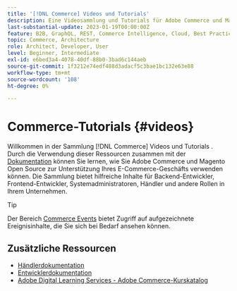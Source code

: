 ```yaml
---
title: '[!DNL Commerce] Videos und Tutorials'
description: Eine Videosammlung und Tutorials für Adobe Commerce und Magento Open Source
last-substantial-update: 2023-01-19T00:00:00Z
feature: B2B, GraphQL, REST, Commerce Intelligence, Cloud, Best Practices, API Mesh, App Builder
topic: Commerce, Architecture
role: Architect, Developer, User
level: Beginner, Intermediate
exl-id: e6bed3a4-4078-40df-88b0-3bad6c144aeb
source-git-commit: 1f3212e74edf488d3adacf5c3bae1bc132e63e88
workflow-type: tm+mt
source-wordcount: '108'
ht-degree: 0%

---
```


# Commerce-Tutorials {#videos}

Willkommen in der Sammlung [!DNL Commerce] Videos und Tutorials . Durch die Verwendung dieser Ressourcen zusammen mit der [Dokumentation](https://experienceleague.adobe.com/docs/commerce.html) können Sie lernen, wie Sie Adobe Commerce und Magento Open Source zur Unterstützung Ihres E-Commerce-Geschäfts verwenden können. Die Sammlung bietet hilfreiche Inhalte für Backend-Entwickler, Frontend-Entwickler, Systemadministratoren, Händler und andere Rollen in Ihrem Unternehmen.

<div id="recs-overview-body-1"></div>
<div id="recs-overview-body-2"></div>
<div id="recs-overview-body-3"></div>
<div id="recs-overview-body-4"></div>
<div id="recs-overview-body-5"></div>
<div id="recs-overview-body-6"></div>

>[!TIP]
>
>Der Bereich [Commerce Events](https://experienceleague.adobe.com/docs/commerce-events/events/overview.html) bietet Zugriff auf aufgezeichnete Ereignisinhalte, die Sie sich bei Bedarf ansehen können.

## Zusätzliche Ressourcen

- [Händlerdokumentation](https://experienceleague.adobe.com/docs/commerce-admin/user-guides/home.html)
- [Entwicklerdokumentation](https://developer.adobe.com/commerce)
- [Adobe Digital Learning Services - Adobe Commerce-Kurskatalog](https://learning.adobe.com/catalog.html?solution=Adobe%20Commerce)

